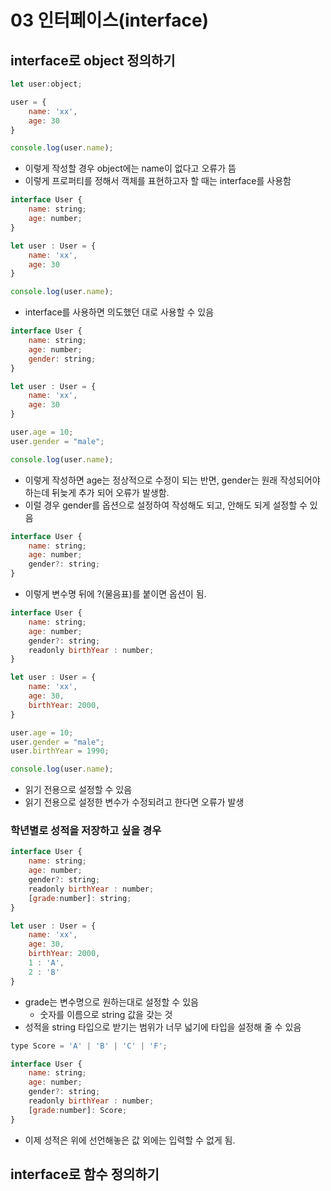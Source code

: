 # 03 인터페이스(interface)
## interface로 object 정의하기
```js
let user:object;

user = {
    name: 'xx',
    age: 30
}

console.log(user.name);
```
- 이렇게 작성할 경우 object에는 name이 없다고 오류가 뜸
- 이렇게 프로퍼티를 정해서 객체를 표현하고자 할 때는 interface를 사용함

```js
interface User {
    name: string;
    age: number;
}

let user : User = {
    name: 'xx',
    age: 30
}

console.log(user.name);
```
- interface를 사용하면 의도했던 대로 사용할 수 있음
```js
interface User {
    name: string;
    age: number;
    gender: string;
}

let user : User = {
    name: 'xx',
    age: 30
}

user.age = 10;
user.gender = "male";

console.log(user.name);
```
- 이렇게 작성하면 age는 정상적으로 수정이 되는 반면, gender는 원래 작성되어야 하는데 뒤늦게 추가 되어 오류가 발생함.
- 이럴 경우 gender를 옵션으로 설정하여 작성해도 되고, 안해도 되게 설정할 수 있음
```js
interface User {
    name: string;
    age: number;
    gender?: string;
}
```
- 이렇게 변수명 뒤에 ?(물음표)를 붙이면 옵션이 됨.
```js
interface User {
    name: string;
    age: number;
    gender?: string;
    readonly birthYear : number;
}

let user : User = {
    name: 'xx',
    age: 30,
    birthYear: 2000,
}

user.age = 10;
user.gender = "male";
user.birthYear = 1990;

console.log(user.name);
```
- 읽기 전용으로 설정할 수 있음
- 읽기 전용으로 설정한 변수가 수정되려고 한다면 오류가 발생
### 학년별로 성적을 저장하고 싶을 경우
```js
interface User {
    name: string;
    age: number;
    gender?: string;
    readonly birthYear : number;
    [grade:number]: string;
}

let user : User = {
    name: 'xx',
    age: 30,
    birthYear: 2000,
    1 : 'A',
    2 : 'B'
}
```
- grade는 변수명으로 원하는대로 설정할 수 있음
    - 숫자를 이름으로 string 값을 갖는 것
- 성적을 string 타입으로 받기는 범위가 너무 넓기에 타입을 설정해 줄 수 있음
```js
type Score = 'A' | 'B' | 'C' | 'F';

interface User {
    name: string;
    age: number;
    gender?: string;
    readonly birthYear : number;
    [grade:number]: Score;
}
```
- 이제 성적은 위에 선언해놓은 값 외에는 입력할 수 없게 됨.
## interface로 함수 정의하기

